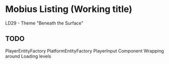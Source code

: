 Mobius Listing (Working title)
==============================

LD29 - Theme "Beneath the Surface"

TODO
----

PlayerEntityFactory
PlatformEntityFactory
PlayerInput Component
Wrapping around
Loading levels